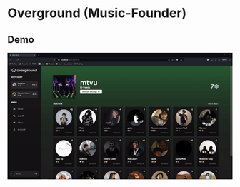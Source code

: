 # Overground (Music-Founder)

## Demo
![demo](https://raw.githubusercontent.com/michaeltvu/Music-Founder/main/src/assets/demo.gif)
